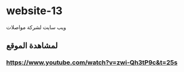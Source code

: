 # website-13
ويب سايت لشركة مواصلات

## لمشاهدة الموقع
### https://www.youtube.com/watch?v=zwi-Qh3tP9c&t=25s
